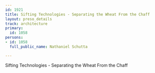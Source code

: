 ```yaml
---
id: 1921
title: Sifting Technologies - Separating the Wheat From the Chaff
layout: preso_details
track: architecture
primary:
  id: 1058
persons:
- id: 1058
  full_public_name: Nathaniel Schutta

---
```

Sifting Technologies - Separating the Wheat From the Chaff